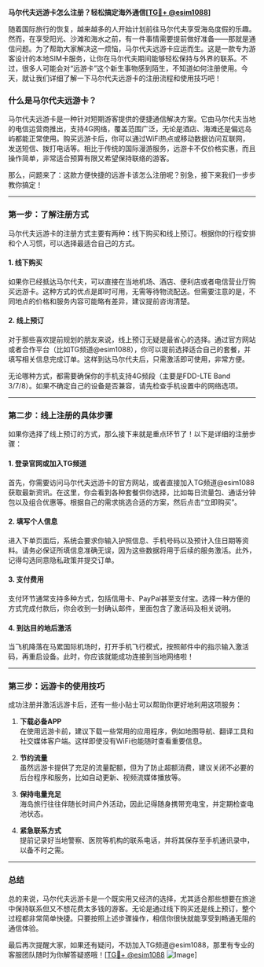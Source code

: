 **马尔代夫远游卡怎么注册？轻松搞定海外通信[[TG💪+ @esim1088](https://t.me/s/esim1088)]**

随着国际旅行的恢复，越来越多的人开始计划前往马尔代夫享受海岛度假的乐趣。然而，在享受阳光、沙滩和海水之前，有一件事情需要提前做好准备——那就是通信问题。为了帮助大家解决这一烦恼，马尔代夫远游卡应运而生。这是一款专为游客设计的本地SIM卡服务，让你在马尔代夫期间能够轻松保持与外界的联系。不过，很多人可能会对“远游卡”这个新生事物感到陌生，不知道如何注册使用。今天，就让我们详细了解一下马尔代夫远游卡的注册流程和使用技巧吧！

### **什么是马尔代夫远游卡？**
马尔代夫远游卡是一种针对短期游客提供的便捷通信解决方案。它由马尔代夫当地的电信运营商推出，支持4G网络，覆盖范围广泛，无论是酒店、海滩还是偏远岛屿都能正常使用。购买远游卡后，你可以通过WiFi热点或移动数据访问互联网，发送短信、拨打电话等。相比于传统的国际漫游服务，远游卡不仅价格实惠，而且操作简单，非常适合预算有限又希望保持联络的游客。

那么，问题来了：这款方便快捷的远游卡该怎么注册呢？别急，接下来我们一步步教你搞定！

---

### **第一步：了解注册方式**
马尔代夫远游卡的注册方式主要有两种：线下购买和线上预订。根据你的行程安排和个人习惯，可以选择最适合自己的方式。

#### **1. 线下购买**
如果你已经抵达马尔代夫，可以直接在当地机场、酒店、便利店或者电信营业厅购买远游卡。这种方式的优点是即时可用，无需等待物流配送。但需要注意的是，不同地点的价格和服务内容可能略有差异，建议提前咨询清楚。

#### **2. 线上预订**
对于那些喜欢提前规划的朋友来说，线上预订无疑是最省心的选择。通过官方网站或者合作平台（比如TG频道@esim1088），你可以提前选择适合自己的套餐，并填写相关信息完成订单。这样到达马尔代夫后，只需激活即可使用，非常方便。

无论哪种方式，都需要确保你的手机支持4G频段（主要是FDD-LTE Band 3/7/8）。如果不确定自己的设备是否兼容，请先检查手机设置中的网络选项。

---

### **第二步：线上注册的具体步骤**
如果你选择了线上预订的方式，那么接下来就是重点环节了！以下是详细的注册步骤：

#### **1. 登录官网或加入TG频道**
首先，你需要访问马尔代夫远游卡的官方网站，或者直接加入TG频道@esim1088获取最新资讯。在这里，你会看到各种套餐供你选择，比如每日流量包、通话分钟包以及组合优惠等。根据自己的需求挑选合适的方案，然后点击“立即购买”。

#### **2. 填写个人信息**
进入下单页面后，系统会要求你输入护照信息、手机号码以及预计入住日期等资料。请务必保证所填信息准确无误，因为这些数据将用于后续的服务激活。此外，记得勾选同意隐私政策并提交订单。

#### **3. 支付费用**
支付环节通常支持多种方式，包括信用卡、PayPal甚至支付宝。选择一种方便的方式完成付款后，你会收到一封确认邮件，里面包含了激活码及相关说明。

#### **4. 到达目的地后激活**
当飞机降落在马累国际机场时，打开手机飞行模式，按照邮件中的指示输入激活码，再重启设备。此时，你应该就能成功连接到当地网络啦！

---

### **第三步：远游卡的使用技巧**
成功注册并激活远游卡后，还有一些小贴士可以帮助你更好地利用这项服务：

1. **下载必备APP**  
   在使用远游卡前，建议下载一些常用的应用程序，例如地图导航、翻译工具和社交媒体客户端。这样即使没有WiFi也能随时查看重要信息。

2. **节约流量**  
   虽然远游卡提供了充足的流量配额，但为了防止超额消费，建议关闭不必要的后台程序和服务，比如自动更新、视频流媒体播放等。

3. **保持电量充足**  
   海岛旅行往往伴随长时间户外活动，因此记得随身携带充电宝，并定期检查电池状态。

4. **紧急联系方式**  
   提前记录好当地警察、医院等机构的联系电话，并将其保存至手机通讯录中，以备不时之需。

---

### **总结**
总的来说，马尔代夫远游卡是一个既实用又经济的选择，尤其适合那些想要在旅途中保持联系但又不想花费太多钱的游客。无论是通过线下购买还是线上预订，整个过程都非常简单快捷。只要按照上述步骤操作，相信你很快就能享受到畅通无阻的通信体验。

最后再次提醒大家，如果还有疑问，不妨加入TG频道@esim1088，那里有专业的客服团队随时为你解答疑惑哦！[[TG💪+ @esim1088](https://t.me/s/esim1088) ![Image](https://i.postimg.cc/4NQfJmqS/Snipaste-2025-05-13-00-14-12.png)]